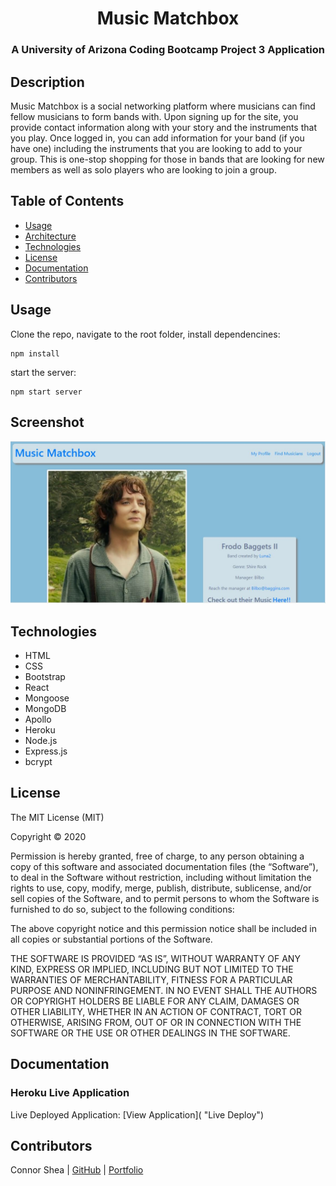 <h1 align="center"> Music Matchbox</h1>

<h3 align="center"> A University of Arizona Coding Bootcamp Project 3 Application</h2>


## Description
Music Matchbox is a social networking platform where musicians can find fellow musicians to form bands with. Upon signing up for the site, you provide contact information along with your story and the instruments that you play. Once logged in, you can add information for your band (if you have one) including the instruments that you are looking to add to your group. This is one-stop shopping for those in bands that are looking for new members as well as solo players who are looking to join a group. 

## Table of Contents 

* [Usage](#usage)
* [Architecture](#architecture)
* [Technologies](#technologies)
* [License](#license)
* [Documentation](#documentation)
* [Contributors](#contributors)

## Usage
Clone the repo, navigate to the root folder, install dependencines:
```
npm install
```
 start the server:
```
npm start server
```
## Screenshot
![](/assets/images/mockup.JPG)

## Technologies
* HTML
* CSS
* Bootstrap
* React
* Mongoose
* MongoDB
* Apollo
* Heroku
* Node.js
* Express.js
* bcrypt

## License

The MIT License (MIT)

Copyright © 2020

Permission is hereby granted, free of charge, to any person obtaining a copy of this software and associated documentation files (the “Software”), to deal in the Software without restriction, including without limitation the rights to use, copy, modify, merge, publish, distribute, sublicense, and/or sell copies of the Software, and to permit persons to whom the Software is furnished to do so, subject to the following conditions:

The above copyright notice and this permission notice shall be included in all copies or substantial portions of the Software.

THE SOFTWARE IS PROVIDED “AS IS”, WITHOUT WARRANTY OF ANY KIND, EXPRESS OR IMPLIED, INCLUDING BUT NOT LIMITED TO THE WARRANTIES OF MERCHANTABILITY, FITNESS FOR A PARTICULAR PURPOSE AND NONINFRINGEMENT. IN NO EVENT SHALL THE AUTHORS OR COPYRIGHT HOLDERS BE LIABLE FOR ANY CLAIM, DAMAGES OR OTHER LIABILITY, WHETHER IN AN ACTION OF CONTRACT, TORT OR OTHERWISE, ARISING FROM, OUT OF OR IN CONNECTION WITH THE SOFTWARE OR THE USE OR OTHER DEALINGS IN THE SOFTWARE.


## Documentation 

### Heroku Live Application
Live Deployed Application: [View Application]( "Live Deploy")  

## Contributors
Connor Shea | [GitHub](https://github.com/connorshea15 "Jakekelly44 Github")  | [Portfolio](https://connorshea15.github.io/Connor-Shea-Portfolio/ "Connor Shea Portfolio")      
